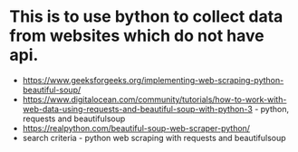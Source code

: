 # This is to use bython to collect data from websites which do not have api.
- https://www.geeksforgeeks.org/implementing-web-scraping-python-beautiful-soup/
- https://www.digitalocean.com/community/tutorials/how-to-work-with-web-data-using-requests-and-beautiful-soup-with-python-3 - python, requests and beautifulsoup
- https://realpython.com/beautiful-soup-web-scraper-python/
- search criteria - python web scraping with requests and beautifulsoup  
